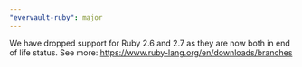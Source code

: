 ```yaml
---
"evervault-ruby": major
---
```


We have dropped support for Ruby 2.6 and 2.7 as they are now both in end of life status.
See more: https://www.ruby-lang.org/en/downloads/branches
